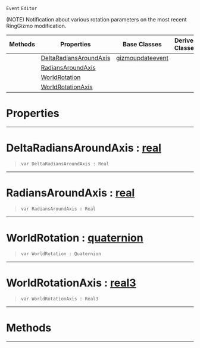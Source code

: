  `Event` `Editor`



(NOTE) Notification about various rotation parameters on the most recent RingGizmo modification.

|Methods|Properties|Base Classes|Derived Classes|
|---|---|---|---|
| |[ DeltaRadiansAroundAxis](ringgizmoevent.md#deltaradiansaroundaxis-z)|[gizmoupdateevent](gizmoupdateevent.md)| |
| |[ RadiansAroundAxis](ringgizmoevent.md#radiansaroundaxis-zilch-e)| | |
| |[ WorldRotation](ringgizmoevent.md#worldrotation-zilch-engin)| | |
| |[ WorldRotationAxis](ringgizmoevent.md#worldrotationaxis-zilch-e)| | |


 #  Properties


---  
 #  DeltaRadiansAroundAxis : [real](../nada_base_types/real.md)

> 
> ``` lang=cpp, name=Nada
> var DeltaRadiansAroundAxis : Real


---  
 #  RadiansAroundAxis : [real](../nada_base_types/real.md)

> 
> ``` lang=cpp, name=Nada
> var RadiansAroundAxis : Real


---  
 #  WorldRotation : [quaternion](../nada_base_types/quaternion.md)

> 
> ``` lang=cpp, name=Nada
> var WorldRotation : Quaternion


---  
 #  WorldRotationAxis : [real3](../nada_base_types/real3.md)

> 
> ``` lang=cpp, name=Nada
> var WorldRotationAxis : Real3


---  
 #  Methods


---  
 

 